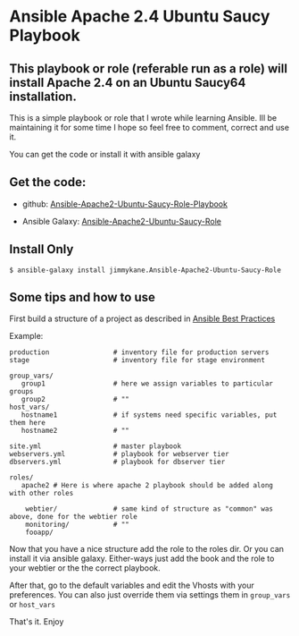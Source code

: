 Ansible Apache 2.4 Ubuntu Saucy Playbook
========================================

This playbook or role (referable run as a role) will install Apache 2.4 on an Ubuntu Saucy64 installation.
----------------------------------------------------------------------------------------------------------

This is a simple playbook or role that I wrote while learning Ansible. Ill be maintaining it for some time I hope so feel free to comment, correct and use it.

You can get the code or install it with ansible galaxy

Get the code:
-------------

- github: [Ansible-Apache2-Ubuntu-Saucy-Role-Playbook](https://github.com/jimmykane/Ansible-Apache2-Ubuntu-Saucy-Role-Playbook)

- Ansible Galaxy: [Ansible-Apache2-Ubuntu-Saucy-Role](https://galaxy.ansible.com/list#/roles/355)

Install Only
----------
```$ ansible-galaxy install jimmykane.Ansible-Apache2-Ubuntu-Saucy-Role```

Some tips and how to use
------------------------

First build a structure of a project as described in [Ansible Best Practices](http://docs.ansible.com/playbooks_best_practices.html)

Example:

```
production                # inventory file for production servers
stage                     # inventory file for stage environment

group_vars/
   group1                 # here we assign variables to particular groups
   group2                 # ""
host_vars/
   hostname1              # if systems need specific variables, put them here
   hostname2              # ""

site.yml                  # master playbook
webservers.yml            # playbook for webserver tier
dbservers.yml             # playbook for dbserver tier

roles/
   apache2 # Here is where apache 2 playbook should be added along with other roles

    webtier/              # same kind of structure as "common" was above, done for the webtier role
    monitoring/           # ""
    fooapp/
```

Now that you have a nice structure add the role to the roles dir. Or you can install it via ansible galaxy. Either-ways just add the book and the role to your webtier or the the correct playbook.

After that, go to the default variables and edit the Vhosts with your preferences. You can also just override them via settings them in ```group_vars``` or ```host_vars```

That's it. Enjoy